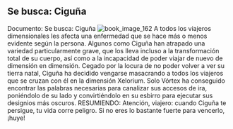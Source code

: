 ## Se busca: Ciguña
Documento: Se busca: Ciguña
![book_image_162](https://media.discordapp.net/attachments/1105643336989159555/1105647759492653166/162.jpg)
A todos los viajeros dimensionales les afecta una enfermedad que se hace más o menos evidente según la persona. Algunos como Ciguña han atrapado una variedad particularmente grave, que los lleva incluso a la transformación total de su cuerpo, así como a la incapacidad de poder viajar de nuevo de dimensión en dimensión.
Cegado por la locura de no poder volver a ver su tierra natal, Ciguña ha decidido vengarse masacrando a todos los viajeros que se cruzan con él en la dimensión Xelorium. Solo Vórtex ha conseguido encontrar las palabras necesarias para canalizar sus accesos de ira, poniéndolo de su lado y convirtiéndolo en su esbirro para ejecutar sus designios más oscuros.
RESUMIENDO:
Atención, viajero: cuando Ciguña te persigue, tu vida corre peligro. Si no eres lo bastante fuerte para vencerlo, ¡huye!
